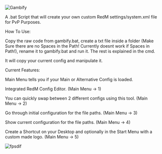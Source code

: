 

![Gambify](https://github.com/mwFrozenDEV/redm-gambify/assets/174497893/7cee4735-24f3-4d1c-b568-2e94431f74f6)

A .bat Script that will create your own custom RedM settings/system.xml file for PvP Purposes. 

How To Use:

Copy the raw code from gambify.bat, create a txt file inside a folder (Make Sure there are no Spaces in the Path! Currently doesnt work if Spaces in Path!), rename it to gambify.bat and run it. The rest is explained in the cmd.

It will copy your current config and manipulate it.

Current Features:

Main Menu tells you if your Main or Alternative Config is loaded.

Integrated RedM Config Editor. (Main Menu -> 1)

You can quickly swap between 2 different configs using this tool. (Main Menu -> 2)

Go through initial configuration for the file paths. (Main Menu -> 3)

Show current configuration for the file paths. (Main Menu -> 4)

Create a Shortcut on your Desktop and optionally in the Start Menu with a custom made logo. (Main Menu -> 5)

![fpsdif](https://github.com/user-attachments/assets/260dc698-cd52-421a-b6e9-2cb30fd568bd)
